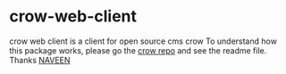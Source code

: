 # crow-web-client
crow web client is a client for open source cms crow
To understand how this package works, please go the [crow repo](https://github.com/naveen17797/crow) and see the readme file.
Thanks
[NAVEEN](https://github.com/naveen17797)
